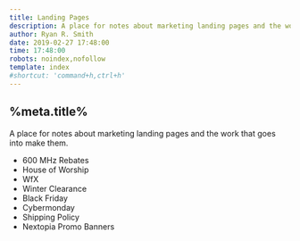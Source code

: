 ```yaml
---
title: Landing Pages
description: A place for notes about marketing landing pages and the work that goes into make them.
author: Ryan R. Smith
date: 2019-02-27 17:48:00
time: 17:48:00
robots: noindex,nofollow
template: index
#shortcut: 'command+h,ctrl+h'
---
```


## %meta.title%
A place for notes about marketing landing pages and the work that goes into make them.

-   600 MHz Rebates
-   House of Worship
-   WfX
-   Winter Clearance
-   Black Friday
-   Cybermonday
-   Shipping Policy
-   Nextopia Promo Banners
